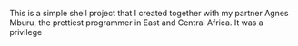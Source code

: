 This is a simple shell project that I created together with my partner Agnes Mburu, the prettiest programmer in East and Central Africa. It was a privilege
